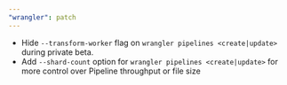 ```yaml
---
"wrangler": patch
---
```


- Hide `--transform-worker` flag on `wrangler pipelines <create|update>` during private beta.
- Add `--shard-count` option for `wrangler pipelines <create|update>` for more control over Pipeline throughput or file
  size
